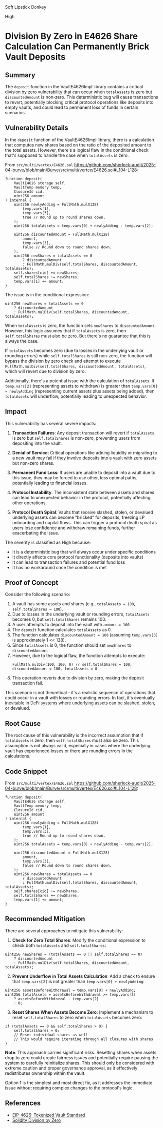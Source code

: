 Soft Lipstick Donkey

High

# Division By Zero in E4626 Share Calculation Can Permanently Brick Vault Deposits

## Summary
The `deposit` function in the VaultE4626Impl library contains a critical division by zero vulnerability that can occur when `totalAssets` is zero but `discountedAmount` is non-zero. This deterministic bug will cause transactions to revert, potentially blocking critical protocol operations like deposits into empty vaults, and could lead to permanent loss of funds in certain scenarios.

## Vulnerability Details
In the `deposit` function of the VaultE4626Impl library, there is a calculation that computes new shares based on the ratio of the deposited amount to the total assets. However, there's a logical flaw in the conditional check that's supposed to handle the case when `totalAssets` is zero.

From `src/multi/vertex/E4626.sol` https://github.com/sherlock-audit/2025-04-burve/blob/main/Burve/src/multi/vertex/E4626.sol#L104-L128:

```solidity
function deposit(
    VaultE4626 storage self,
    VaultTemp memory temp,
    ClosureId cid,
    uint256 amount
) internal {
    uint256 newlyAdding = FullMath.mulX128(
        temp.vars[1],
        temp.vars[3],
        true // Round up to round shares down.
    );
    uint256 totalAssets = temp.vars[0] + newlyAdding - temp.vars[2];

    uint256 discountedAmount = FullMath.mulX128(
        amount,
        temp.vars[3],
        false // Round down to round shares down.
    );
    uint256 newShares = totalAssets == 0
        ? discountedAmount
        : FullMath.mulDiv(self.totalShares, discountedAmount, totalAssets);
    self.shares[cid] += newShares;
    self.totalShares += newShares;
    temp.vars[1] += amount;
}
```

The issue is in the conditional expression:

```solidity
uint256 newShares = totalAssets == 0
    ? discountedAmount
    : FullMath.mulDiv(self.totalShares, discountedAmount, totalAssets);
```

When `totalAssets` is zero, the function sets `newShares` to `discountedAmount`. However, this logic assumes that if `totalAssets` is zero, then `self.totalShares` must also be zero. But there's no guarantee that this is always the case.

If `totalAssets` becomes zero (due to losses in the underlying vault or rounding errors) while `self.totalShares` is still non-zero, the function will bypass the division by zero check and attempt to execute `FullMath.mulDiv(self.totalShares, discountedAmount, totalAssets)`, which will revert due to division by zero.

Additionally, there's a potential issue with the calculation of `totalAssets`. If `temp.vars[2]` (representing assets to withdraw) is greater than `temp.vars[0] + newlyAdding` (representing current assets plus assets being added), then `totalAssets` will underflow, potentially leading to unexpected behavior.

## Impact
This vulnerability has several severe impacts:

1. **Transaction Failures**: Any deposit transaction will revert if `totalAssets` is zero but `self.totalShares` is non-zero, preventing users from depositing into the vault.

2. **Denial of Service**: Critical operations like adding liquidity or migrating to a new vault may fail if they involve deposits into a vault with zero assets but non-zero shares.

3. **Permanent Fund Loss**: If users are unable to deposit into a vault due to this issue, they may be forced to use other, less optimal paths, potentially leading to financial losses.

4. **Protocol Instability**: The inconsistent state between assets and shares can lead to unexpected behavior in the protocol, potentially affecting other operations.

5. **Protocol Death Spiral**: Vaults that receive slashed, stolen, or devalued underlying assets can become "bricked" for deposits, freezing LP onboarding and capital flows. This can trigger a protocol death spiral as users lose confidence and withdraw remaining funds, further exacerbating the issue.

The severity is classified as High because:
- It is a deterministic bug that will always occur under specific conditions
- It directly affects core protocol functionality (deposits into vaults)
- It can lead to transaction failures and potential fund loss
- It has no workaround once the condition is met

## Proof of Concept
Consider the following scenario:

1. A vault has some assets and shares (e.g., `totalAssets = 100`, `self.totalShares = 100`).
2. Due to losses in the underlying vault or rounding errors, `totalAssets` becomes 0, but `self.totalShares` remains 100.
3. A user attempts to deposit into the vault with `amount = 100`.
4. The `deposit` function calculates `totalAssets` as 0.
5. The function calculates `discountedAmount = 100` (assuming `temp.vars[3]` is approximately 1 << 128).
6. Since `totalAssets` is 0, the function should set `newShares` to `discountedAmount`.
7. However, due to the logical flaw, the function attempts to execute:
   ```solidity
   FullMath.mulDiv(100, 100, 0) // self.totalShares = 100, discountedAmount = 100, totalAssets = 0
   ```
8. This operation reverts due to division by zero, making the deposit transaction fail.

This scenario is not theoretical - it's a realistic sequence of operations that could occur in a vault with losses or rounding errors. In fact, it's eventually inevitable in DeFi systems where underlying assets can be slashed, stolen, or devalued.

## Root Cause
The root cause of this vulnerability is the incorrect assumption that if `totalAssets` is zero, then `self.totalShares` must also be zero. This assumption is not always valid, especially in cases where the underlying vault has experienced losses or there are rounding errors in the calculations.

## Code Snippet
From `src/multi/vertex/E4626.sol` https://github.com/sherlock-audit/2025-04-burve/blob/main/Burve/src/multi/vertex/E4626.sol#L104-L128:

```solidity
function deposit(
    VaultE4626 storage self,
    VaultTemp memory temp,
    ClosureId cid,
    uint256 amount
) internal {
    uint256 newlyAdding = FullMath.mulX128(
        temp.vars[1],
        temp.vars[3],
        true // Round up to round shares down.
    );
    uint256 totalAssets = temp.vars[0] + newlyAdding - temp.vars[2];

    uint256 discountedAmount = FullMath.mulX128(
        amount,
        temp.vars[3],
        false // Round down to round shares down.
    );
    uint256 newShares = totalAssets == 0
        ? discountedAmount
        : FullMath.mulDiv(self.totalShares, discountedAmount, totalAssets);
    self.shares[cid] += newShares;
    self.totalShares += newShares;
    temp.vars[1] += amount;
}
```

## Recommended Mitigation
There are several approaches to mitigate this vulnerability:

1. **Check for Zero Total Shares**: Modify the conditional expression to check both `totalAssets` and `self.totalShares`:

```solidity
uint256 newShares = (totalAssets == 0 || self.totalShares == 0)
    ? discountedAmount
    : FullMath.mulDiv(self.totalShares, discountedAmount, totalAssets);
```

2. **Prevent Underflow in Total Assets Calculation**: Add a check to ensure that `temp.vars[2]` is not greater than `temp.vars[0] + newlyAdding`:

```solidity
uint256 assetsBeforeWithdrawal = temp.vars[0] + newlyAdding;
uint256 totalAssets = assetsBeforeWithdrawal >= temp.vars[2]
    ? assetsBeforeWithdrawal - temp.vars[2]
    : 0;
```

3. **Reset Shares When Assets Become Zero**: Implement a mechanism to reset `self.totalShares` to zero when `totalAssets` becomes zero:

```solidity
if (totalAssets == 0 && self.totalShares > 0) {
    self.totalShares = 0;
    // Reset individual shares as well
    // This would require iterating through all closures with shares
}
```

**Note**: This approach carries significant risks. Resetting shares when assets drop to zero could create fairness issues and potentially require pausing the system to carefully reinitialize shares. This should only be considered with extreme caution and proper governance approval, as it effectively redistributes ownership within the vault.

Option 1 is the simplest and most direct fix, as it addresses the immediate issue without requiring complex changes to the protocol's logic.

## References
- [EIP-4626: Tokenized Vault Standard](https://eips.ethereum.org/EIPS/eip-4626)
- [Solidity Division by Zero](https://docs.soliditylang.org/en/v0.8.20/control-structures.html#checked-or-unchecked-arithmetic)
